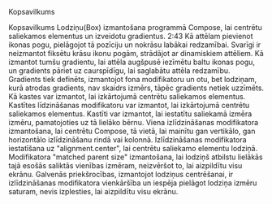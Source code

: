 Kopsavilkums

Kopsavilkums
Lodziņu(Box) izmantošana programmā Compose, lai centrētu saliekamos elementus un izveidotu gradientus. 2:43
Kā attēlam pievienot ikonas pogu, pielāgojot tā pozīciju un nokrāsu labākai redzamībai.
Svarīgi ir neizmantot fiksētu krāsu ikonu pogām, strādājot ar dinamiskiem attēliem.
Kā izmantot tumšu gradientu, lai attēla augšpusē iezīmētu baltu ikonas pogu, un gradients pāriet uz caurspīdīgu, lai saglabātu attēla redzamību.
Gradients tiek definēts, izmantojot fona modifikatoru un otu, bet lodziņam, kurā atrodas gradients, nav skaidrs izmērs, tāpēc gradients netiek uzzīmēts.
Kā kastes var izmantot, lai izkārtojumā centrētu saliekamos elementus.
Kastītes līdzināšanas modifikatoru var izmantot, lai izkārtojumā centrētu saliekamos elementus.
Kastīti var izmantot, lai iestatītu saliekamā izmēra izmēru, pamatojoties uz tā lielāko bērnu.
Viena izlīdzināšanas modifikatora izmantošana, lai centrētu Compose, tā vietā, lai mainītu gan vertikālo, gan horizontālo izlīdzināšanu rindā vai kolonnā.
Izlīdzināšanas modifikatora iestatīšana uz "alignment.center", lai centrētu saliekamo elementu lodziņā.
Modifikatora "matched parent size" izmantošana, lai lodziņš atbilstu lielākās tajā esošās saliktās vienības izmēram, neizvēršot to, lai aizpildītu visu ekrānu.
Galvenās priekšrocības, izmantojot lodziņus centrēšanai, ir izlīdzināšanas modifikatora vienkāršība un iespēja pielāgot lodziņa izmēru saturam, nevis izplesties, lai aizpildītu visu ekrānu.


